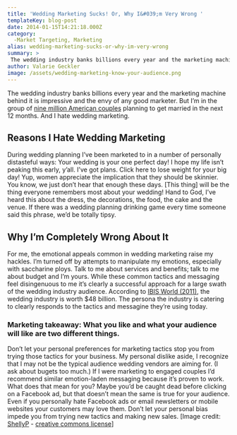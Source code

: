 ```yaml
---
title: 'Wedding Marketing Sucks! Or, Why I&#039;m Very Wrong '
templateKey: blog-post
date: 2014-01-15T14:21:18.000Z
category: 
  -Market Targeting, Marketing
alias: wedding-marketing-sucks-or-why-im-very-wrong
summary: > 
 The wedding industry banks billions every year and the marketing machine behind it is impressive and the envy of any good marketer. But I’m in the group of nine million American couples planning to get married in the next 12 months. And I hate wedding marketing.
author: Valarie Geckler
image: /assets/wedding-marketing-know-your-audience.png
---
```


The wedding industry banks billions every year and the marketing machine behind it is impressive and the envy of any good marketer. But I’m in the group of [nine million American couples](http://dialog.scarborough.com/index.php/todays-engaged-couples-are-diverse-and-proud-of-their-heritage/) planning to get married in the next 12 months. And I hate wedding marketing.

Reasons I Hate Wedding Marketing
--------------------------------

During wedding planning I’ve been marketed to in a number of personally distasteful ways: Your wedding is your one perfect day! I hope my life isn’t peaking this early, y’all. I’ve got plans. Click here to lose weight for your big day! Yup, women appreciate the implication that they should be skinnier. You know, we just don’t hear that enough these days. \[This thing\] will be the thing everyone remembers most about your wedding! Hand to God, I’ve heard this about the dress, the decorations, the food, the cake and the venue. If there was a wedding planning drinking game every time someone said this phrase, we’d be totally tipsy.

Why I’m Completely Wrong About It
---------------------------------

For me, the emotional appeals common in wedding marketing raise my hackles. I’m turned off by attempts to manipulate my emotions, especially with saccharine ploys. Talk to me about services and benefits; talk to me about budget and I’m yours. While these common tactics and messaging feel disingenuous to me it’s clearly a successful approach for a large swath of the wedding industry audience. According to [IBIS World (2011)](http://www.prweb.com/releases/2011/10/prweb8881551.htm), the wedding industry is worth $48 billion. The persona the industry is catering to clearly responds to the tactics and messagine they’re using today.

### Marketing takeaway: What you like and what your audience will like are two different things.

Don’t let your personal preferences for marketing tactics stop you from trying those tactics for your business. My personal dislike aside, I recognize that I may not be the typical audience wedding vendors are aiming for. (I ask about bugets too much.) If I were marketing to engaged couples I’d recommend similar emotion-laden messaging because it’s proven to work. What does that mean for you? Maybe you’d be caught dead before clicking on a Facebook ad, but that doesn’t mean the same is true for your audience. Even if you personally hate Facebook ads or email newsletters or mobile websites your customers may love them. Don’t let your personal bias impede you from trying new tactics and making new sales. \[Image credit: [ShellyP](http://www.flickr.com/photos/shelleyp/833463719/sizes/o/) - [creative commons license](http://creativecommons.org/licenses/by/2.0/)\]